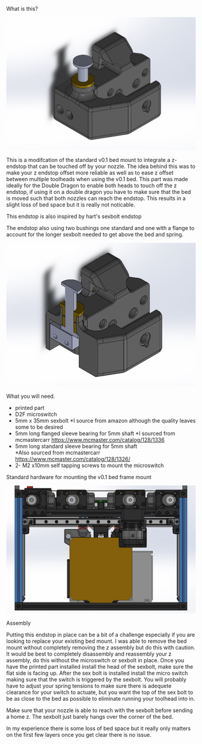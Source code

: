 What is this?

![Image](images/endstop.png)

This is a modifcation of the standard v0.1 bed mount to integrate a z-endstop that can be touched off by your nozzle.
The idea behind this was to make your z endstop offset more reliable as well as to ease z offset between multiple toolheads when using the v0.1 bed.
This part was made ideally for the Double Dragon to enable both heads to touch off the z endstop, if using it on a double dragon you have to make sure that the bed is moved such that both nozzles can reach the endstop. This results in a slight loss of bed space but it is really not noticable.

This endstop is also inspired by hart's sexbolt endstop 

The endstop also using two bushings one standard and one with a flange to account for the longer sexbolt needed to get above the bed and spring.

![parts](images/endstop%201.png)

What you will need.
* printed part
* D2F microswitch
* 5mm x 35mm sexbolt
	*I source from amazon although the quality leaves some to be desired
* 5mm long flanged sleeve bearing for 5mm shaft
	*I sourced from mcmastercarr https://www.mcmaster.com/catalog/128/1336
* 5mm long standard sleeve bearing for 5mm shaft	
	*Also sourced from mcmastercarr https://www.mcmaster.com/catalog/128/1326/
* 2- M2 x10mm self tapping screws to mount the microswitch

Standard hardware for mounting the v0.1 bed frame mount

![parts](images/endstop%202.png)

Assembly

Putting this endstop in place can be a bit of a challenge especially if you are looking to replace your existing bed mount. I was able to remove the bed mount without completely removing the z assembly but do this with caution. It would be best to completely disassembly and reassembly your z assembly, do this without the microswitch or sexbolt in place. Once you have the printed part installed install the head of the sexbolt, make sure the flat side is facing up. After the sex bolt is installed install the micro switch making sure that the switch is triggered by the sexbolt.
You will probably have to adjust your spring tensions to make sure there is adequete clearance for your switch to actuate, but you want the top of the sex bolt to be as close to the bed as possible to eliminate running your toolhead into in.

Make sure that your nozzle is able to reach with the sexbolt before sending a home z. The sexbolt just barely hangs over the corner of the bed.

In my experience there is some loss of bed space but it really only matters on the first few layers once you get clear there is no issue.
